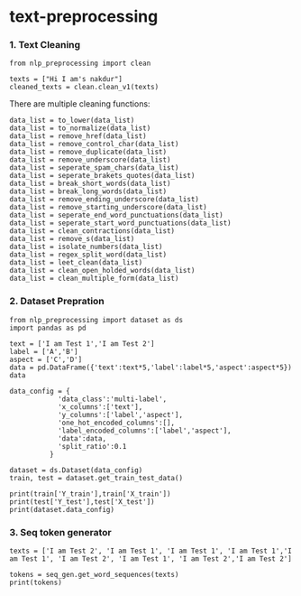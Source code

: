 # text-preprocessing

### 1. Text Cleaning

    from nlp_preprocessing import clean

    texts = ["Hi I am's nakdur"]
    cleaned_texts = clean.clean_v1(texts)

There are multiple cleaning functions:

    data_list = to_lower(data_list)
    data_list = to_normalize(data_list)
    data_list = remove_href(data_list)
    data_list = remove_control_char(data_list)
    data_list = remove_duplicate(data_list)
    data_list = remove_underscore(data_list)
    data_list = seperate_spam_chars(data_list)
    data_list = seperate_brakets_quotes(data_list)
    data_list = break_short_words(data_list)
    data_list = break_long_words(data_list)
    data_list = remove_ending_underscore(data_list)
    data_list = remove_starting_underscore(data_list)
    data_list = seperate_end_word_punctuations(data_list)
    data_list = seperate_start_word_punctuations(data_list)
    data_list = clean_contractions(data_list)
    data_list = remove_s(data_list)
    data_list = isolate_numbers(data_list)
    data_list = regex_split_word(data_list)
    data_list = leet_clean(data_list)
    data_list = clean_open_holded_words(data_list)
    data_list = clean_multiple_form(data_list)


### 2. Dataset Prepration

    from nlp_preprocessing import dataset as ds
    import pandas as pd

    text = ['I am Test 1','I am Test 2']
    label = ['A','B']
    aspect = ['C','D']
    data = pd.DataFrame({'text':text*5,'label':label*5,'aspect':aspect*5})
    data

    data_config = {
                'data_class':'multi-label',
                'x_columns':['text'],
                'y_columns':['label','aspect'],
                'one_hot_encoded_columns':[],
                'label_encoded_columns':['label','aspect'],
                'data':data,
                'split_ratio':0.1
              }

    dataset = ds.Dataset(data_config)
    train, test = dataset.get_train_test_data()

    print(train['Y_train'],train['X_train'])
    print(test['Y_test'],test['X_test'])
    print(dataset.data_config)


### 3.  Seq token generator

    texts = ['I am Test 2', 'I am Test 1', 'I am Test 1', 'I am Test 1','I am Test 1', 'I am Test 2', 'I am Test 1', 'I am Test 2','I am Test 2']

    tokens = seq_gen.get_word_sequences(texts)
    print(tokens)

